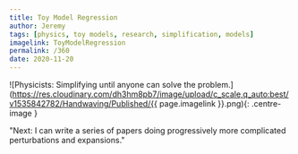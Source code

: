 ```yaml
---
title: Toy Model Regression
author: Jeremy
tags: [physics, toy models, research, simplification, models]
imagelink: ToyModelRegression
permalink: /360
date: 2020-11-20
---
```


![Physicists: Simplifying until anyone can solve the problem.](https://res.cloudinary.com/dh3hm8pb7/image/upload/c_scale,q_auto:best/v1535842782/Handwaving/Published/{{ page.imagelink }}.png){: .centre-image }

"Next: I can write a series of papers doing progressively more complicated perturbations and expansions."
